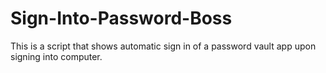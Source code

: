 # Sign-Into-Password-Boss


This is a script that shows automatic sign in of a password vault app upon signing into computer. 
